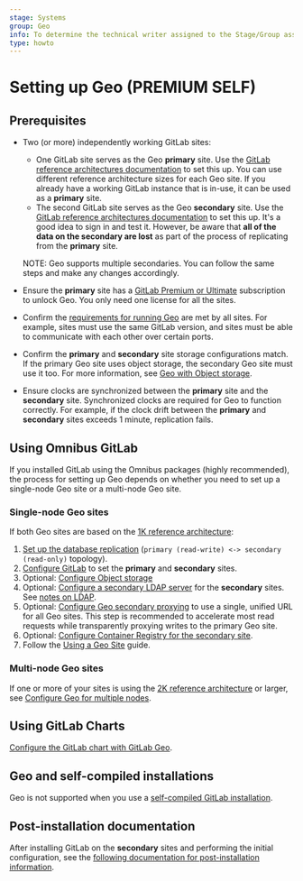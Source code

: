 ```yaml
---
stage: Systems
group: Geo
info: To determine the technical writer assigned to the Stage/Group associated with this page, see https://about.gitlab.com/handbook/product/ux/technical-writing/#assignments
type: howto
---
```


# Setting up Geo **(PREMIUM SELF)**

## Prerequisites

- Two (or more) independently working GitLab sites:
  - One GitLab site serves as the Geo **primary** site. Use the [GitLab reference architectures documentation](../../reference_architectures/index.md) to set this up. You can use different reference architecture sizes for each Geo site. If you already have a working GitLab instance that is in-use, it can be used as a **primary** site.
  - The second GitLab site serves as the Geo **secondary** site. Use the [GitLab reference architectures documentation](../../reference_architectures/index.md) to set this up. It's a good idea to sign in and test it. However, be aware that **all of the data on the secondary are lost** as part of the process of replicating from the **primary** site.

  NOTE:
  Geo supports multiple secondaries. You can follow the same steps and make any changes accordingly.

- Ensure the **primary** site has a [GitLab Premium or Ultimate](https://about.gitlab.com/pricing/) subscription to unlock Geo. You only need one license for all the sites.
- Confirm the [requirements for running Geo](../index.md#requirements-for-running-geo) are met by all sites. For example, sites must use the same GitLab version, and sites must be able to communicate with each other over certain ports.
- Confirm the **primary** and **secondary** site storage configurations match. If the primary Geo site uses object storage, the secondary Geo site must use it too. For more information, see [Geo with Object storage](../replication/object_storage.md).
- Ensure clocks are synchronized between the **primary** site and the **secondary** site. Synchronized clocks are required for Geo to function correctly. For example, if the clock drift between the **primary** and **secondary** sites exceeds 1 minute, replication fails.

## Using Omnibus GitLab

If you installed GitLab using the Omnibus packages (highly recommended), the process for setting up Geo depends on whether you need to set up
a single-node Geo site or a multi-node Geo site.

### Single-node Geo sites

If both Geo sites are based on the [1K reference architecture](../../reference_architectures/1k_users.md):

1. [Set up the database replication](database.md) (`primary (read-write) <-> secondary (read-only)` topology).
1. [Configure GitLab](../replication/configuration.md) to set the **primary** and **secondary** sites.
1. Optional: [Configure Object storage](../../object_storage.md)
1. Optional: [Configure a secondary LDAP server](../../auth/ldap/index.md) for the **secondary** sites. See [notes on LDAP](../index.md#ldap).
1. Optional: [Configure Geo secondary proxying](../secondary_proxy/index.md) to use a single, unified URL for all Geo sites. This step is recommended to accelerate most read requests while transparently proxying writes to the primary Geo site.
1. Optional: [Configure Container Registry for the secondary site](../replication/container_registry.md).
1. Follow the [Using a Geo Site](../replication/usage.md) guide.

### Multi-node Geo sites

If one or more of your sites is using the [2K reference architecture](../../reference_architectures/2k_users.md) or larger, see
[Configure Geo for multiple nodes](../replication/multiple_servers.md).

## Using GitLab Charts

[Configure the GitLab chart with GitLab Geo](https://docs.gitlab.com/charts/advanced/geo/).

## Geo and self-compiled installations

Geo is not supported when you use a [self-compiled GitLab installation](../../../install/installation.md).

## Post-installation documentation

After installing GitLab on the **secondary** sites and performing the initial configuration, see the [following documentation for post-installation information](../index.md#post-installation-documentation).
